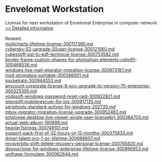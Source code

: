 # Envelomat Workstation
License for next workstation of Envelomat Enterprise in computer network
[>> Detailed information](https://secure.shareit.com/shareit/product.html?productid=301014705&affiliateid=200057808)<br/><br/>Related:
<br />[multicharts-lifetime-license-300117390.md](https://github.com/downloadplanet/downloadplanet/blob/main/multicharts-lifetime-license-300117390.md)<br />[cybersky-52-upgrade-20user-license-300121560.md](https://github.com/downloadplanet/downloadplanet/blob/main/cybersky-52-upgrade-20user-license-300121560.md)<br />[cubexsoft-pst-to-pdf-technical-license-300753582.md](https://github.com/downloadplanet/downloadplanet/blob/main/cubexsoft-pst-to-pdf-technical-license-300753582.md)<br />[border-frame-custom-shapes-for-photoshop-elements-cshv91-300468536.md](https://github.com/downloadplanet/downloadplanet/blob/main/border-frame-custom-shapes-for-photoshop-elements-cshv91-300468536.md)<br />[windows-live-mail-migrator-migration-license-300973187.md](https://github.com/downloadplanet/downloadplanet/blob/main/windows-live-mail-migrator-migration-license-300973187.md)<br />[msd-strongbox-portable-300388001.md](https://github.com/downloadplanet/downloadplanet/blob/main/msd-strongbox-portable-300388001.md)<br />[pocketrats-300944053.md](https://github.com/downloadplanet/downloadplanet/blob/main/pocketrats-300944053.md)<br />[anycount-corporate-license-8-pcs-upgrade-to-version-70-enterprise-300325395.md](https://github.com/downloadplanet/downloadplanet/blob/main/anycount-corporate-license-8-pcs-upgrade-to-version-70-enterprise-300325395.md)<br />[vodusoft-windows-password-reset-raid-300922821.md](https://github.com/downloadplanet/downloadplanet/blob/main/vodusoft-windows-password-reset-raid-300922821.md)<br />[istonsoft-mobilerescuer-for-ios-300917135.md](https://github.com/downloadplanet/downloadplanet/blob/main/istonsoft-mobilerescuer-for-ios-300917135.md)<br />[serialtools-standard-activex-for-windows-202720.md](https://github.com/downloadplanet/downloadplanet/blob/main/serialtools-standard-activex-for-windows-202720.md)<br />[mbox-migrator-migration-license-upgrade-300952483.md](https://github.com/downloadplanet/downloadplanet/blob/main/mbox-migrator-migration-license-upgrade-300952483.md)<br />[employee-desktop-live-viewer-single-user-licensebrl-300384703.md](https://github.com/downloadplanet/downloadplanet/blob/main/employee-desktop-live-viewer-single-user-licensebrl-300384703.md)<br />[actual-web-album-160998.md](https://github.com/downloadplanet/downloadplanet/blob/main/actual-web-album-160998.md)<br />[heavier7strings-300749101.md](https://github.com/downloadplanet/downloadplanet/blob/main/heavier7strings-300749101.md)<br />[support-pack-first-of-32-hours-or-12-months-300375833.md](https://github.com/downloadplanet/downloadplanet/blob/main/support-pack-first-of-32-hours-or-12-months-300375833.md)<br />[driver-talent-pro-1-pc-lifetime-300696607.md](https://github.com/downloadplanet/downloadplanet/blob/main/driver-talent-pro-1-pc-lifetime-300696607.md)<br />[recoverbits-shift-delete-recovery-personal-license-300785820.md](https://github.com/downloadplanet/downloadplanet/blob/main/recoverbits-shift-delete-recovery-personal-license-300785820.md)<br />[doyourclone-for-windows-enterprise-lifetime-license-300996953.md](https://github.com/downloadplanet/downloadplanet/blob/main/doyourclone-for-windows-enterprise-lifetime-license-300996953.md)<br />[umfrage-formulare-300062644.md](https://github.com/downloadplanet/downloadplanet/blob/main/umfrage-formulare-300062644.md)